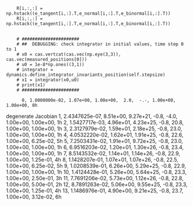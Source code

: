         R[i,:,:] = np.hstack((e_tangent[i,:].T,e_normal[i,:].T,e_binormal[i,:].T))
        R[i,:,:] = np.hstack((e_tangent[i,:].T,e_normal[i,:].T,e_binormal[i,:].T))


        # ######################
        # ##  DEBUGGING: check integrator in initial values, time step 0 to 1
        # x0 = cas.vertcat(cas.vec(np.eye(3,3)), cas.vec(measured_positions[0]))
        # u0 = 1e-8*np.ones((3,1))
        # integrator = dynamics.define_integrator_invariants_position(self.stepsize)
        # x1 = integrator(x0,u0)
        # print(x1)
        # ######################

          0, 1.0000000e-02, 1.07e+00, 1.00e+00,  2.0,  -.-, 1.00e+00, 1.00e+00, 0h 
degenerate Jacobian
  1, 2.4347625e-07, 8.51e+00, 9.27e+21, -0.8, -4.0, 1.00e+00, 1.00e+00, 1h 
  2, 1.5427717e-03, 4.96e+01, 4.23e+25, -0.8, 20.8, 1.00e+00, 1.00e+00, 1h 
  3, 2.3127979e-02, 1.59e+01, 2.18e+25, -0.8, 23.0, 1.00e+00, 1.00e+00, 1h 
  4, 4.0532220e-02, 1.62e+01, 1.91e+25, -0.8, 22.6, 1.00e+00, 6.25e-02, 5h 
  5, 7.2503431e-02, 1.91e+01, 9.72e+25, -0.8, 23.0, 1.00e+00, 1.00e+00, 1h 
  6, 6.9516203e-02, 1.20e+01, 1.30e+26, -0.8, 23.4, 1.00e+00, 1.00e+00, 1h 
  7, 8.5143532e-02, 1.14e+01, 1.14e+26, -0.8, 22.9, 1.00e+00, 1.25e-01, 4h 
  8, 1.1428207e-01, 1.07e+01, 1.07e+26, -0.8, 22.5, 1.00e+00, 6.25e-02, 5h 
  9, 1.0208539e-01, 6.26e+00, 5.29e+25, -0.8, 22.9, 1.00e+00, 1.00e+00, 1h 
 10, 1.4124428e-01, 5.26e+00, 5.64e+25, -0.8, 23.3, 1.00e+00, 2.50e-01, 3h 
 11, 7.7691206e-02, 5.73e+00, 1.12e+26, -0.8, 22.8, 1.00e+00, 5.00e-01, 2h 
 12, 8.7891263e-02, 5.06e+00, 9.55e+25, -0.8, 23.3, 1.00e+00, 1.25e-01, 4h 
 13, 1.1486976e-01, 4.90e+00, 9.21e+25, -0.8, 23.7, 1.00e+00, 3.12e-02, 6h